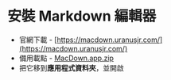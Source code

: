 # 安裝 Markdown 編輯器
* 官網下載 - [https://macdown.uranusjr.com/](https://macdown.uranusjr.com/)
* 備用載點 - [MacDown.app.zip](https://cdn.ioa.tw/MacEnvInit/MacDown.app.zip)
* 把它移到**應用程式資料夾**，並開啟